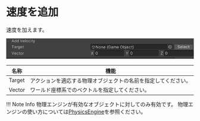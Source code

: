 # 速度を追加

速度を加えます。

![PhysicsAddVelocity](img/PhysicsAddVelocity.jpg)

|  名称 |  機能  |
| ----   | ---- |
| Target | アクションを適応する物理オブジェクトの名前を指定してください。 |
| Vector | ワールド座標系でのベクトルを指定してください。 |


!!! Note Info
    物理エンジンが有効なオブジェクトに対してのみ有効です。
    物理エンジンの使い方については[PhysicsEngine](../../WorldMakingGuide/PhysicsEngine.md)を参照ください。